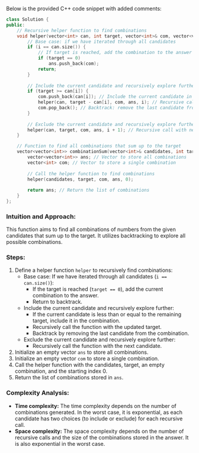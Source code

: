 Below is the provided C++ code snippet with added comments:

```cpp
class Solution {
public:
    // Recursive helper function to find combinations
    void helper(vector<int> can, int target, vector<int>& com, vector<vector<int>>& ans, int i) {
        // Base case: if we have iterated through all candidates
        if (i == can.size()) {
            // If target is reached, add the combination to the answer
            if (target == 0)
                ans.push_back(com);
            return;
        }
        
        // Include the current candidate and recursively explore further
        if (target >= can[i]) {
            com.push_back(can[i]); // Include the current candidate in the combination
            helper(can, target - can[i], com, ans, i); // Recursive call with updated target
            com.pop_back(); // Backtrack: remove the last candidate from the combination
        }
        
        // Exclude the current candidate and recursively explore further
        helper(can, target, com, ans, i + 1); // Recursive call with next candidate
    }

    // Function to find all combinations that sum up to the target
    vector<vector<int>> combinationSum(vector<int>& candidates, int target) {
        vector<vector<int>> ans; // Vector to store all combinations
        vector<int> com; // Vector to store a single combination
        
        // Call the helper function to find combinations
        helper(candidates, target, com, ans, 0);
        
        return ans; // Return the list of combinations
    }
};
```

### Intuition and Approach:
This function aims to find all combinations of numbers from the given candidates that sum up to the target. It utilizes backtracking to explore all possible combinations.

### Steps:
1. Define a helper function `helper` to recursively find combinations:
   - Base case: If we have iterated through all candidates (`i == can.size()`):
     - If the target is reached (`target == 0`), add the current combination to the answer.
     - Return to backtrack.
   - Include the current candidate and recursively explore further:
     - If the current candidate is less than or equal to the remaining target, include it in the combination.
     - Recursively call the function with the updated target.
     - Backtrack by removing the last candidate from the combination.
   - Exclude the current candidate and recursively explore further:
     - Recursively call the function with the next candidate.
2. Initialize an empty vector `ans` to store all combinations.
3. Initialize an empty vector `com` to store a single combination.
4. Call the helper function with the candidates, target, an empty combination, and the starting index 0.
5. Return the list of combinations stored in `ans`.

### Complexity Analysis:
- **Time complexity:** The time complexity depends on the number of combinations generated. In the worst case, it is exponential, as each candidate has two choices (to include or exclude) for each recursive call.
- **Space complexity:** The space complexity depends on the number of recursive calls and the size of the combinations stored in the answer. It is also exponential in the worst case.